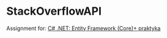 # StackOverflowAPI
Assignment for: [C# .NET: Entity Framework (Core)+ praktyka][course]

[course]: <https://www.udemy.com/course/c-net-entity-framework-core>